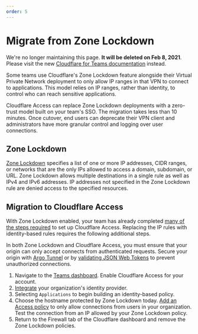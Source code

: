 ```yaml
---
order: 5
---
```


# Migrate from Zone Lockdown

<Aside type='warning' header='⚠️ THIS PAGE IS OUTDATED'>

We're no longer maintaining this page. **It will be deleted on Feb 8, 2021**. Please visit the new [Cloudflare for Teams documentation](https://secret.wiki/cloudflare-one/teams-docs-changes) instead.

</Aside>

Some teams use Cloudflare's Zone Lockdown feature alongside their Virtual Private Network deployment to only allow IP ranges in that VPN to connect to applications. This model relies on IP ranges, rather than identity, to control who can reach sensitive applications.

Cloudflare Access can replace Zone Lockdown deployments with a zero-trust model built on your team's SSO. The migration takes less than 10 minutes. Once cutover, end users can deprecate their VPN client and administrators have more granular control and logging over user connections.

## Zone Lockdown

[Zone Lockdown](https://support.cloudflare.com/hc/en-us/articles/115001595131-Understanding-Cloudflare-Zone-Lockdown
) specifies a list of one or more IP addresses, CIDR ranges, or networks that are the only IPs allowed to access a domain, subdomain, or URL.  Zone Lockdown allows multiple destinations in a single rule as well as IPv4 and IPv6 addresses.  IP addresses not specified in the Zone Lockdown rule are denied access to the specified resources.

## Migration to Cloudflare Access

With Zone Lockdown enabled, your team has already completed [many of the steps required](/getting-started/) to set up Cloudflare Access. Replacing the IP rules with identity-based rules requires the following additional steps.

<Aside>

In both Zone Lockdown and Cloudflare Access, you must ensure that your origin can only accept connects from authenticated requests. Secure your origin with [Argo Tunnel](/setting-up-access/argo-tunnel/) or by [validating JSON Web Tokens](/advanced-management/validating-json/) to prevent unauthorized connections.
</Aside>

1. Navigate to the [Teams dashboard](https://dash.teams.cloudflare.com/). Enable Cloudflare Access for your account.
1. [Integrate](/authentication/configuring-identity-providers/) your organization's identity provider.
1. Selecting `Applications` to begin building an identity-based policy.
1. Choose the hostname protected by Zone Lockdown today. [Add an Access policy](/getting-started/applications/) to only allow connections from users in your organization. Test the connection from an IP allowed by your Zone Lockdown policy.
1. Return to the Firewall tab of the Cloudflare dashboard and remove the Zone Lockdown policies.
